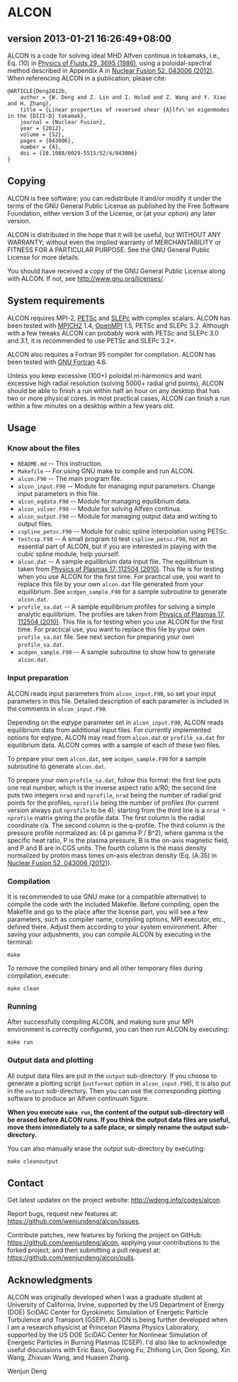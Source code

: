 ALCON
=====
version 2013-01-21 16:26:49+08:00
---------------------------------

ALCON is a code for solving ideal MHD Alfven continua in tokamaks,
i.e., Eq. (10) in
[Physics of Fluids 29, 3695 (1986)](http://dx.doi.org/10.1063/1.865801),
using a poloidal-spectral method described in Appendix A in
[Nuclear Fusion 52, 043006 (2012)](http://wdeng.info/?p=117).
When referencing ALCON in a publication, please cite:

	@ARTICLE{Deng2012b,
		author = {W. Deng and Z. Lin and I. Holod and Z. Wang and Y. Xiao and H. Zhang},
		title = {Linear properties of reversed shear {A}lfv\'en eigenmodes in the {DIII-D} tokamak},
		journal = {Nuclear Fusion},
		year = {2012},
		volume = {52},
		pages = {043006},
		number = {4},
		doi = {10.1088/0029-5515/52/4/043006}
	}


Copying
-------

ALCON is free software: you can redistribute it and/or modify
it under the terms of the GNU General Public License as published by
the Free Software Foundation, either version 3 of the License, or
(at your option) any later version.

ALCON is distributed in the hope that it will be useful,
but WITHOUT ANY WARRANTY; without even the implied warranty of
MERCHANTABILITY or FITNESS FOR A PARTICULAR PURPOSE.  See the
GNU General Public License for more details.

You should have received a copy of the GNU General Public License
along with ALCON.  If not, see <http://www.gnu.org/licenses/>.


System requirements
-------------------

ALCON requires MPI-2, [PETSc](http://www.mcs.anl.gov/petsc/) and
[SLEPc](http://www.grycap.upv.es/slepc/) with complex scalars.  ALCON has been
tested with [MPICH2](http://www.mcs.anl.gov/research/projects/mpich2/) 1.4,
[OpenMPI](http://www.open-mpi.org/) 1.5, PETSc and SLEPc 3.2.  Although with a
few tweaks ALCON can probably work with PETSc and SLEPc 3.0 and 3.1, it is
recommended to use PETSc and SLEPc 3.2+.

ALCON also requires a Fortran 95 compiler for compilation.  ALCON has been
tested with [GNU Fortran](http://gcc.gnu.org/fortran/) 4.6.

Unless you keep excessive (100+) poloidal m-harmonics and want excessive high
radial resolution (solving 5000+ radial grid points), ALCON should be able to
finish a run within half an hour on any desktop that has two or more physical
cores.  In most practical cases, ALCON can finish a run within a few minutes on
a desktop within a few years old.


Usage
-----

### Know about the files

+ `README.md` -- This instruction.
+ `Makefile` -- For using GNU make to compile and run ALCON.
+ `alcon.F90` -- The main program file.
+ `alcon_input.F90` -- Module for managing input parameters. Change input
parameters in this file.
+ `alcon_eqdata.F90` -- Module for managing equilibrium data.
+ `alcon_solver.F90` -- Module for solving Alfven continua.
+ `alcon_output.F90` -- Module for managing output data and writing to output
files.
+ `cspline_petsc.F90` -- Module for cubic spline interpolation using PETSc.
+ `testcsp.F90` -- A small program to test `cspline_petsc.F90`, not an
essential part of ALCON, but if you are interested in playing with the cubic
spline module, help yourself.
+ `alcon.dat` -- A sample equilibrium data input file.  The equilibrium is
taken from [Physics of Plasmas 17, 112504 (2010)](http://wdeng.info/?p=37).
This file is for testing when you use ALCON for the first time.  For practical
use, you want to replace this file by your own `alcon.dat` file generated from
your equilibrium.  See `acdgen_sample.F90` for a sample subroutine to generate
`alcon.dat`.
+ `profile_sa.dat` -- A sample equilibrium profiles for solving a simple
analytic equilibrium.  The profiles are taken from
[Physics of Plasmas 17, 112504 (2010)](http://wdeng.info/?p=37).  This file is
for testing when you use ALCON for the first time.  For practical use, you want
to replace this file by your own `profile_sa.dat` file.  See next section for
preparing your own `profile_sa.dat`.
+ `acdgen_sample.F90` -- A sample subroutine to show how to generate
`alcon.dat`.


### Input preparation

ALCON reads input parameters from `alcon_input.F90`, so set your input
parameters in this file.  Detailed description of each parameter is included in
the comments in `alcon_input.F90`.

Depending on the eqtype parameter set in `alcon_input.F90`, ALCON reads
equilibrium data from additional input files.  For currently implemented
options for eqtype, ALCON may read from `alcon.dat` or `profile_sa.dat` for
equilibrium data.  ALCON comes with a sample of each of these two files.

To prepare your own `alcon.dat`, see `acdgen_sample.F90` for a sample
subroutine to generate `alcon.dat`.

To prepare your own `profile_sa.dat`, follow this format: the first line puts
one real number, which is the inverse aspect ratio a/R0; the second line puts
two integers `nrad` and `nprofile`, `nrad` being the number of radial grid
points for the profiles, `nprofile` being the number of profiles (for current
version always put `nprofile` to be 4); starting from the third line is a
`nrad * nprofile` matrix giving the profile data.  The first column is the radial
coordinate r/a.  The second column is the q-profile.  The third column is the
pressure profile normalized as: (4 pi gamma P / B^2), where gamma is the
specific heat ratio, P is the plasma pressure, B is the on-axis magnetic field,
and P and B are in CGS units.  The fourth column is the mass density normalized
by proton mass times on-axis electron density (Eq. (A.35) in
[Nuclear Fusion 52, 043006 (2012)](http://wdeng.info/?p=117)).


### Compilation

It is recommended to use GNU make (or a compatible alternative) to compile the
code with the included Makefile.  Before compiling, open the Makefile and go to
the place after the license part, you will see a few parameters, such as
compiler name, compiling options, MPI executor, etc., defined there.  Adjust
them according to your system environment.  After saving your adjustments, you
can compile ALCON by executing in the terminal:

	make

To remove the compiled binary and all other temporary files during compilation,
execute:

	make clean


### Running

After successfully compiling ALCON, and making sure your MPI environment is
correctly configured, you can then run ALCON by executing:

	make run


### Output data and plotting

All output data files are put in the `output` sub-directory.  If you choose to
generate a plotting script (`outformat` option in `alcon_input.F90`), it is
also put in the `output` sub-directory.  Then you can use the corresponding
plotting software to produce an Alfven continuum figure.

**When you execute `make run`, the content of the output sub-directory will be
erased before ALCON runs.  If you think the output data files are useful, move
them immediately to a safe place, or simply rename the output sub-directory.**

You can also manually erase the output sub-directory by executing:

	make cleanoutput


Contact
-------

Get latest updates on the project website:
<http://wdeng.info/codes/alcon>.

Report bugs, request new features at:
<https://github.com/wenjundeng/alcon/issues>.

Contribute patches, new features by forking the project on GitHub:
<https://github.com/wenjundeng/alcon>, applying your contributions to the
forked project, and then submitting a pull request at:
<https://github.com/wenjundeng/alcon/pulls>.


Acknowledgments
---------------

ALCON was originally developed when I was a graduate student at University of
California, Irvine, supported by the US Department of Energy (DOE) SciDAC
Center for Gyrokinetic Simulation of Energetic Particle Turbulence and
Transport (GSEP).  ALCON is being further developed when I am a research
physicist at Princeton Plasma Physics Laboratory, supported by the US DOE
SciDAC Center for Nonlinear Simulation of Energetic Particles in Burning
Plasmas (CSEP).  I'd also like to acknowledge useful discussions with Eric
Bass, Guoyong Fu, Zhihong Lin, Don Spong, Xin Wang, Zhixuan Wang, and
Huasen Zhang.

Wenjun Deng

